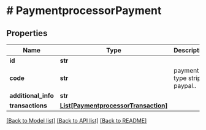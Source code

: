 # # PaymentprocessorPayment


## Properties 


Name | Type | Description | Notes
------------ | ------------- | ------------- | -------------
**id**| **str** |   |
**code**| **str** | payment type stripe, paypal..  |
**additional_info**| **str** |   | [optional]
**transactions**| [**List[PaymentprocessorTransaction]**](PaymentprocessorTransaction.md) |   | [optional]


[[Back to Model list]](../../README.md#models) [[Back to API list]](../../README.md#endpoints) [[Back to README]](../../README.md)

